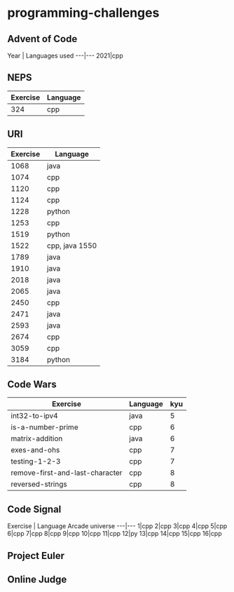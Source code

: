 # programming-challenges

## Advent of Code

Year | Languages used ---|---
2021|cpp

## NEPS

Exercise | Language
---|---
324|cpp

## URI

Exercise | Language
---|---
1068|java
1074|cpp
1120|cpp
1124|cpp
1228|python
1253|cpp
1519|python
1522|cpp, java 1550|java 1556|java
1789|java
1910|java
2018|java
2065|java
2450|cpp
2471|java
2593|java
2674|cpp
3059|cpp
3184|python

## Code Wars

Exercise | Language | kyu
---|---|---
int32-to-ipv4|java|5
is-a-number-prime|cpp|6
matrix-addition|java|6
exes-and-ohs|cpp|7
testing-1-2-3|cpp|7
remove-first-and-last-character|cpp|8
reversed-strings|cpp|8

## Code Signal

Exercise | Language
Arcade universe
---|---
1|cpp
2|cpp
3|cpp
4|cpp
5|cpp
6|cpp
7|cpp
8|cpp
9|cpp
10|cpp
11|cpp
12|py
13|cpp
14|cpp
15|cpp
16|cpp

## Project Euler

## Online Judge

